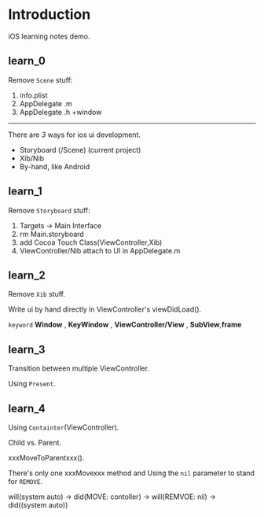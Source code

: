 # Introduction

iOS learning notes demo.

## learn_0

Remove `Scene` stuff:

1. info.plist
2. AppDelegate .m
3. AppDelegate .h +window 

---

There are *3* ways for ios ui development.

* Storyboard (/Scene) (current project)
* Xib/Nib
* By-hand, like Android

## learn_1

Remove `Storyboard` stuff:

1. Targets -> Main Interface
2. rm Main.storyboard
3. add Cocoa Touch Class(ViewController,Xib)
4. ViewController/Nib attach to UI in AppDelegate.m

## learn_2

Remove `Xib` stuff. 

Write ui by hand directly in ViewController's viewDidLoad().

`keyword` **Window** , **KeyWindow** , **ViewController/View** , **SubView**,**frame**

## learn_3 

Transition between multiple ViewController.

Using `Present`.

## learn_4

Using `Containter`(ViewController).

Child vs. Parent.

xxxMoveToParentxxx().

There's only one xxxMovexxx method and Using the `nil` parameter to stand for `REMOVE`.

will(system auto) -> did(MOVE: contoller) -> will(REMVOE: nil) -> did((system auto))